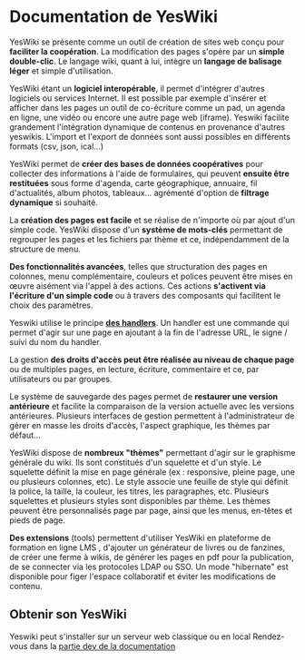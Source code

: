# Documentation de YesWiki

YesWiki se présente comme un outil de création de sites web conçu pour **faciliter la coopération**. La modification des pages s'opère par un **simple double-clic**. Le langage wiki, quant à lui, intègre un **langage de balisage léger** et simple d'utilisation. 

YesWiki étant un **logiciel interopérable**, il permet d'intégrer d'autres logiciels ou services Internet. Il est possible par exemple d'insérer et afficher dans les pages un outil de co-écriture comme un pad, un agenda en ligne, une vidéo ou encore une autre page web (iframe). Yeswiki facilite grandement l'intégration dynamique de contenus en provenance d'autres yeswikis. L'import et l'export de données sont aussi possibles en différents formats (csv, json, ical...)

YesWiki permet de **créer des bases de données coopératives** pour collecter des informations à l'aide de formulaires, qui peuvent **ensuite être restituées** sous forme d'agenda, carte géographique, annuaire, fil d'actualités, album photos, tableaux... agrémenté d'option de **filtrage dynamique** si souhaité. 

La **création des pages est facile** et se réalise de n'importe où par ajout d'un simple code. YesWiki dispose d'un **système de mots-clés** permettant de regrouper les pages et les fichiers par thème et ce, indépendamment de la structure de menu. 

**Des fonctionnalités avancées**, telles que structuration des pages en colonnes, menu complémentaire, couleurs et polices peuvent être mises en œuvre aisément via l'appel à des actions. Ces actions **s'activent via l'écriture d'un simple code** ou à travers des composants qui facilitent le choix des paramètres.

Yeswiki utilise le principe **[des handlers](/fr/prise-en-main?id=les-handlers.md)**. Un handler est une commande qui permet d'agir sur une page en ajoutant à la fin de l'adresse URL, le signe / suivi du nom du handler.

La gestion **des droits d'accès peut être réalisée au niveau de chaque page** ou de multiples pages, en lecture, écriture, commentaire et ce, par utilisateurs ou par groupes. 

Le système de sauvegarde des pages permet de **restaurer une version antérieure** et facilite la comparaison de la version actuelle avec les versions antérieures. Plusieurs interfaces de gestion permettent à l'administrateur de gérer en masse les droits d'accès, l'aspect graphique, les thèmes par défaut... 

YesWiki dispose de **nombreux "thèmes"** permettant d'agir sur le graphisme générale du wiki. Ils sont constitués d'un squelette et d'un style. Le squelette définit la mise en page générale (ex : responsive, pleine page, une ou plusieurs colonnes, etc). Le style associe une feuille de style qui définit la police, la taille, la couleur, les titres, les paragraphes, etc. Plusieurs squelettes et plusieurs styles sont disponibles par thème. Les thèmes peuvent être personnalisés page par page, ainsi que les menus, en-têtes et pieds de page. 

**Des extensions** (tools) permettent d'utiliser YesWiki en plateforme de formation en ligne LMS , d'ajouter un générateur de livres ou de fanzines, de créer une ferme à wikis, de générer les pages en pdf pour la publication, de se connecter via les protocoles LDAP ou SSO. Un mode "hibernate" est disponible pour figer l'espace collaboratif et éviter les modifications de contenu. 

## Obtenir son YesWiki
Yeswiki peut s'installer sur un serveur web classique ou en local 
Rendez-vous dans la [partie dev de la documentation](/fr/webmaster.md)




